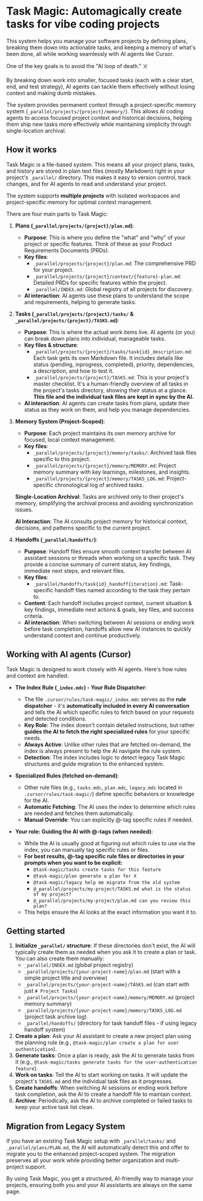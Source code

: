 # Task Magic: Automagically create tasks for vibe coding projects

This system helps you manage your software projects by defining plans, breaking them down into actionable tasks, and keeping a memory of what's been done, all while working seamlessly with AI agents like Cursor.

One of the key goals is to avoid the "AI loop of death." ☠️

By breaking down work into smaller, focused tasks (each with a clear start, end, and test strategy), AI agents can tackle them effectively without losing context and making dumb mistakes.

The system provides permanent context through a project-specific memory system (`_parallel/projects/{project}/memory/`). This allows AI coding agents to access focused project context and historical decisions, helping them ship new tasks more effectively while maintaining simplicity through single-location archival.

## How it works

Task Magic is a file-based system. This means all your project plans, tasks, and history are stored in plain text files (mostly Markdown) right in your project's `_parallel/` directory. This makes it easy to version control, track changes, and for AI agents to read and understand your project.

The system supports **multiple projects** with isolated workspaces and project-specific memory for optimal context management.

There are four main parts to Task Magic:

1.  **Plans (`_parallel/projects/{project}/plan.md`)**:

    - **Purpose**: This is where you define the "what" and "why" of your project or specific features. Think of these as your Product Requirements Documents (PRDs).
    - **Key files**:
      - `_parallel/projects/{project}/plan.md`: The comprehensive PRD for your project.
      - `_parallel/projects/{project}/context/{feature}-plan.md`: Detailed PRDs for specific features within the project.
      - `_parallel/INDEX.md`: Global registry of all projects for discovery.
    - **AI interaction**: AI agents use these plans to understand the scope and requirements, helping to generate tasks.

2.  **Tasks (`_parallel/projects/{project}/tasks/` & `_parallel/projects/{project}/TASKS.md`)**:

    - **Purpose**: This is where the actual work items live. AI agents (or you) can break down plans into individual, manageable tasks.
    - **Key files & structure**:
      - `_parallel/projects/{project}/tasks/task{id}_description.md`: Each task gets its own Markdown file. It includes details like status (pending, inprogress, completed), priority, dependencies, a description, and how to test it.
      - `_parallel/projects/{project}/TASKS.md`: This is your project's master checklist. It's a human-friendly overview of all tasks in the project's tasks directory, showing their status at a glance. **This file and the individual task files are kept in sync by the AI.**
    - **AI interaction**: AI agents can create tasks from plans, update their status as they work on them, and help you manage dependencies.

3.  **Memory System (Project-Scoped)**:

    - **Purpose**: Each project maintains its own memory archive for focused, local context management.
    - **Key files**:
      - `_parallel/projects/{project}/memory/tasks/`: Archived task files specific to this project.
      - `_parallel/projects/{project}/memory/MEMORY.md`: Project memory summary with key learnings, milestones, and insights.
      - `_parallel/projects/{project}/memory/TASKS_LOG.md`: Project-specific chronological log of archived tasks.

    **Single-Location Archival**: Tasks are archived only to their project's memory, simplifying the archival process and avoiding synchronization issues.

    **AI Interaction**: The AI consults project memory for historical context, decisions, and patterns specific to the current project.

4.  **Handoffs (`_parallel/handoffs/`)**:
    - **Purpose**: Handoff files ensure smooth context transfer between AI assistant sessions or threads when working on a specific task. They provide a concise summary of current status, key findings, immediate next steps, and relevant files.
    - **Key files**:
      - `_parallel/handoffs/task{id}_handoff{iteration}.md`: Task-specific handoff files named according to the task they pertain to.
    - **Content**: Each handoff includes project context, current situation & key findings, immediate next actions & goals, key files, and success criteria.
    - **AI interaction**: When switching between AI sessions or ending work before task completion, handoffs allow new AI instances to quickly understand context and continue productively.

## Working with AI agents (Cursor)

Task Magic is designed to work closely with AI agents. Here's how rules and context are handled:

- **The Index Rule (`_index.mdc`) - Your Rule Dispatcher**:

  - The file `.cursor/rules/task-magic/_index.mdc` serves as the **rule dispatcher** - it's **automatically included in every AI conversation** and tells the AI which specific rules to fetch based on your requests and detected conditions.
  - **Key Role**: The index doesn't contain detailed instructions, but rather **guides the AI to fetch the right specialized rules** for your specific needs.
  - **Always Active**: Unlike other rules that are fetched on-demand, the index is always present to help the AI navigate the rule system.
  - **Detection**: The index includes logic to detect legacy Task Magic structures and guide migration to the enhanced system.

- **Specialized Rules (fetched on-demand)**:

  - Other rule files (e.g., `tasks.mdc`, `plan.mdc`, `legacy.mdc` located in `.cursor/rules/task-magic/`) define specific behaviors or knowledge for the AI.
  - **Automatic Fetching**: The AI uses the index to determine which rules are needed and fetches them automatically.
  - **Manual Override**: You can explicitly @-tag specific rules if needed.

- **Your role: Guiding the AI with @-tags (when needed)**:
  - While the AI is usually good at figuring out which rules to use via the index, you can manually tag specific rules or files.
  - **For best results, @-tag specific rule files or directories in your prompts when you want to be explicit:**
    - `@task-magic/tasks create tasks for this feature`
    - `@task-magic/plan generate a plan for X`
    - `@task-magic/legacy help me migrate from the old system`
    - `@_parallel/projects/my-project/TASKS.md what is the status of my project?`
    - `@_parallel/projects/my-project/plan.md can you review this plan?`
  - This helps ensure the AI looks at the exact information you want it to.

## Getting started

1.  **Initialize `_parallel/` structure**: If these directories don't exist, the AI will typically create them as needed when you ask it to create a plan or task. You can also create them manually:
    - `_parallel/INDEX.md` (global project registry)
    - `_parallel/projects/{your-project-name}/plan.md` (start with a simple project title and overview)
    - `_parallel/projects/{your-project-name}/TASKS.md` (can start with just `# Project Tasks`)
    - `_parallel/projects/{your-project-name}/memory/MEMORY.md` (project memory summary)
    - `_parallel/projects/{your-project-name}/memory/TASKS_LOG.md` (project task archive log)
    - `_parallel/handoffs/` (directory for task handoff files - if using legacy handoff system)
2.  **Create a plan**: Ask your AI assistant to create a new project plan using the planning rule (e.g., `@task-magic/plan create a plan for user authentication`).
3.  **Generate tasks**: Once a plan is ready, ask the AI to generate tasks from it (e.g., `@task-magic/tasks generate tasks for the user-authentication feature`).
4.  **Work on tasks**: Tell the AI to start working on tasks. It will update the project's `TASKS.md` and the individual task files as it progresses.
5.  **Create handoffs**: When switching AI sessions or ending work before task completion, ask the AI to create a handoff file to maintain context.
6.  **Archive**: Periodically, ask the AI to archive completed or failed tasks to keep your active task list clean.

## Migration from Legacy System

If you have an existing Task Magic setup with `_parallel/tasks/` and `_parallel/plans/PLAN.md`, the AI will automatically detect this and offer to migrate you to the enhanced project-scoped system. The migration preserves all your work while providing better organization and multi-project support.

By using Task Magic, you get a structured, AI-friendly way to manage your projects, ensuring both you and your AI assistants are always on the same page.

